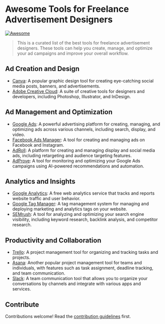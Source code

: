 # Awesome Tools for Freelance Advertisement Designers
[![Awesome](https://cdn.rawgit.com/sindresorhus/awesome/d7305f38d29fed78fa85652e3a63e154dd8e8829/media/badge.svg)](https://github.com/sindresorhus/awesome)

> This is a curated list of the best tools for freelance advertisement designers. These tools can help you create, manage, and optimize your ad campaigns and improve your overall workflow.
> 
## Ad Creation and Design

- [Canva](https://www.canva.com/): A popular graphic design tool for creating eye-catching social media posts, banners, and advertisements.
- [Adobe Creative Cloud](https://www.adobe.com/creativecloud.html): A suite of creative tools for designers and developers, including Photoshop, Illustrator, and InDesign.

## Ad Management and Optimization

- [Google Ads](https://ads.google.com/home/): A powerful advertising platform for creating, managing, and optimizing ads across various channels, including search, display, and video.
- [Facebook Ads Manager](https://www.facebook.com/business/help/256908813676081): A tool for creating and managing ads on Facebook and Instagram.
- [AdRoll](https://www.adroll.com/): A platform for creating and managing display and social media ads, including retargeting and audience targeting features.
- [AdProve](https://adprove.io/): A tool for monitoring and optimizing your Google Ads campaigns using AI-powered recommendations and automation.

## Analytics and Insights

- [Google Analytics](https://analytics.google.com/analytics/web/): A free web analytics service that tracks and reports website traffic and user behavior.
- [Google Tag Manager](https://tagmanager.google.com/): A tag management system for managing and deploying marketing and analytics tags on your website.
- [SEMrush](https://www.semrush.com/): A tool for analyzing and optimizing your search engine visibility, including keyword research, backlink analysis, and competitor research.

## Productivity and Collaboration

- [Trello](https://trello.com/): A project management tool for organizing and tracking tasks and projects.
- [Asana](https://asana.com/): Another popular project management tool for teams and individuals, with features such as task assignment, deadline tracking, and team communication.
- [Slack](https://slack.com/): A team communication tool that allows you to organize your conversations by channels and integrate with various apps and services.

## Contribute

Contributions welcome! Read the [contribution guidelines](CONTRIBUTING.md) first.
